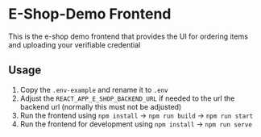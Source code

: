 # E-Shop-Demo Frontend
This is the e-shop demo frontend that provides the UI for ordering items and uploading your verifiable credential

## Usage
1. Copy the `.env-example` and rename it to `.env`
2. Adjust the `REACT_APP_E_SHOP_BACKEND_URL` if needed to the url the backend url (normally this must not be adjusted)
3. Run the frontend using `npm install` -> `npm run build` -> `npm run start`
4. Run the frontend for development using `npm install` -> `npm run serve`

